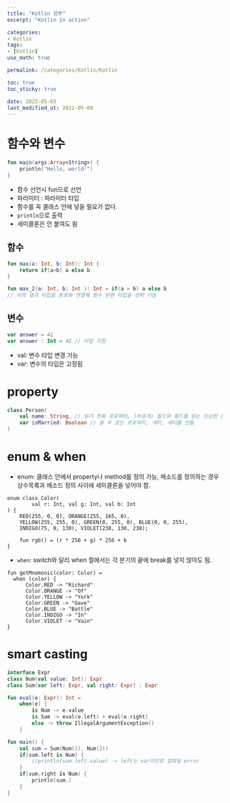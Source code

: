```yaml
---
title: "Kotlin 겅부"
excerpt: "Kotlin in action"

categories:
- Kotlin
tags:
- [Kotlin]
use_math: true

permalink: /categories/Kotlin/Kotlin

toc: true
toc_sticky: true

date: 2022-05-03
last_modified_at: 2022-05-09
---
```

# 함수와 변수

```kotlin
fun main(args:Array<String>) {
    println("Hello, world!")
}
```

- 함수 선언시 fun으로 선언
- 파라미터 : 파라미터 타입
- 함수를 꼭 클래스 안에 넣을 필요가 없다.
- `println`으로 출력
- 세미콜론은 안 붙여도 됨

## 함수
```kotlin
fun max(a: Int, b: Int): Int {
    return if(a>b) a else b
}

fun max_2(a: Int, b: Int ): Int = if(a > b) a else b
// 식의 결과 타입을 등호와 연결해 함수 반환 타입을 생략 가능

```

## 변수
```kotlin
var answer = 42 
var answer : Int = 42 // 타입 지정
```
- val: 변수 타입 변경 가능
- var: 변수의 타입은 고정됨

# property
```kotlin
class Person(
    val name: String, // 읽기 전용 프로퍼티, (비공개) 필드와 필드를 읽는 단순한 (공개) 게터를 만듦
    var isMarried: Boolean // 쓸 수 있는 프로퍼티, 게터, 세터를 만듦
)
```

# enum & when
- enum: 클래스 안에서 property나 method를 정의 가능, 메소드를 정의하는 경우 상수목록과 메소드 정의 사이에 세미콜론을 넣어야 함.
```
enum class Color(
        val r: Int, val g: Int, val b: Int
) {
    RED(255, 0, 0), ORANGE(255, 165, 0),
    YELLOW(255, 255, 0), GREEN(0, 255, 0), BLUE(0, 0, 255),
    INDIGO(75, 0, 130), VIOLET(238, 130, 238);

    fun rgb() = (r * 256 + g) * 256 + b
}
```
- `when`: switch와 달리 when 절에서는 각 분기의 끝에 break를 넣지 않아도 됨.
```
fun getMnemonic(color: Color) =
  when (color) {
      Color.RED -> "Richard"
      Color.ORANGE -> "Of"
      Color.YELLOW -> "York"
      Color.GREEN -> "Gave"
      Color.BLUE -> "Battle"
      Color.INDIGO -> "In"
      Color.VIOLET -> "Vain"
}
```


# smart casting
```kotlin
interface Expr
class Num(val value: Int): Expr
class Sum(var left: Expr, val right: Expr) : Expr

fun eval(e: Expr): Int =
    when(e) {
        is Num -> e.value
        is Sum -> eval(e.left) + eval(e.right)
        else -> throw IllegalArgumentException()
    }

fun main() {
    val sum = Sum(Num(1), Num(2))
    if(sum.left is Num) {
        //println(sum.left.value) -> left는 var이므로 컴파일 error
    }
    if(sum.right is Num) {
        println(sum.)
    }
}
```